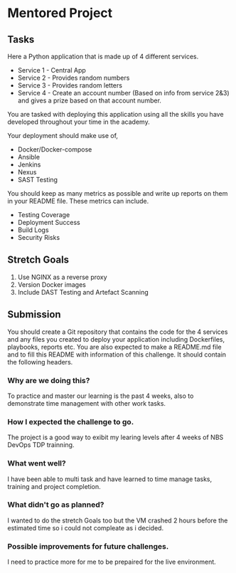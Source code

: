 # Mentored Project
 
## Tasks
 
Here a Python application that is made up of 4 different services.
 
- Service 1 - Central App
- Service 2 - Provides random numbers
- Service 3 - Provides random letters
- Service 4 - Create an account number (Based on info from service 2&3) and gives a prize based on that account number.
 
You are tasked with deploying this application using all the skills you have developed throughout your time in the academy.
 
Your deployment should make use of,
 
- Docker/Docker-compose
- Ansible
- Jenkins
- Nexus
- SAST Testing
 
You should keep as many metrics as possible and write up reports on them in your README file. These metrics can include.
 
- Testing Coverage
- Deployment Success
- Build Logs
- Security Risks
 
## Stretch Goals
 
1. Use NGINX as a reverse proxy
2. Version Docker images
3. Include DAST Testing and Artefact Scanning
 
## Submission
You should create a Git repository that contains the code for the 4 services and any files you created to deploy your application including Dockerfiles, playbooks, reports etc.
You are also expected to make a README.md file and to fill this README with information of this challenge. It should contain the following headers.

### Why are we doing this?

To practice and master our learning is the past 4 weeks, also to demonstrate time management with other work tasks.

### How I expected the challenge to go.

The project is a good way to exibit my learing levels after 4 weeks of NBS DevOps TDP trainning.

### What went well?

I have been able to multi task and have learned to time manage tasks, training and project completion. 

### What didn't go as planned?

I wanted to do the stretch Goals too but the VM crashed 2 hours before the estimated time so i could not compleate as i decided.

### Possible improvements for future challenges.

I need to practice more for me to be prepaired for the live environment.

  

